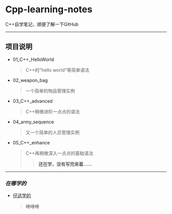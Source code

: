 # Cpp-learning-notes
C++自学笔记，顺便了解一下GitHub

-----

## 项目说明
* 01_C++_HelloWorld
  > C++的"hello world"等简单语法
* 02_weapon_bag
  > 一个简单的物品管理实例
* 03_C++_advanced
  > C++稍微进阶一点点的语法
* 04_army_sequence
  > 又一个简单的人员管理实例
* 05_C++_enhance
  > C++再稍微深入一点点的基础语法
  >> __还在学，没有写完来着……__

-----
### _在哪学的_
* [仔这学的](https://www.bilibili.com/video/BV1et411b73Z?vd_source=17bd8b1bb0b1b1bf9cfe6344678a3319)
  > ~~嗐嗐嗐~~
